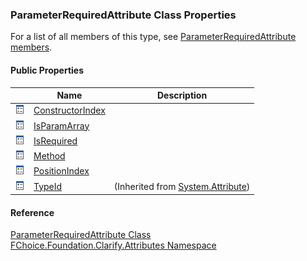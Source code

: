 ﻿### ParameterRequiredAttribute Class Properties

For a list of all members of this type, see [ParameterRequiredAttribute members](fcSDK~FChoice.Foundation.Clarify.Attributes.ParameterRequiredAttribute_members.md).

#### Public Properties

|   | Name | Description |
| --- | --- | --- |
| ![Public Property](dotnetimages/publicProperty.png) | [ConstructorIndex](fcSDK~FChoice.Foundation.Clarify.Attributes.ParameterRequiredAttribute~ConstructorIndex.md) |   |
| ![Public Property](dotnetimages/publicProperty.png) | [IsParamArray](fcSDK~FChoice.Foundation.Clarify.Attributes.ParameterRequiredAttribute~IsParamArray.md) |   |
| ![Public Property](dotnetimages/publicProperty.png) | [IsRequired](fcSDK~FChoice.Foundation.Clarify.Attributes.ParameterRequiredAttribute~IsRequired.md) |   |
| ![Public Property](dotnetimages/publicProperty.png) | [Method](fcSDK~FChoice.Foundation.Clarify.Attributes.ParameterRequiredAttribute~Method.md) |   |
| ![Public Property](dotnetimages/publicProperty.png) | [PositionIndex](fcSDK~FChoice.Foundation.Clarify.Attributes.ParameterRequiredAttribute~PositionIndex.md) |   |
| ![Public Property](dotnetimages/publicProperty.png) | [TypeId](#) | (Inherited from [System.Attribute](#)) |





#### Reference

[ParameterRequiredAttribute Class](fcSDK~FChoice.Foundation.Clarify.Attributes.ParameterRequiredAttribute.md)  
[FChoice.Foundation.Clarify.Attributes Namespace](fcSDK~FChoice.Foundation.Clarify.Attributes_namespace.md)